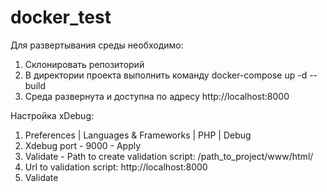 # docker_test

Для развертывания среды необходимо:
  1. Склонировать репозиторий 
  2. В директории проекта выполнить команду docker-compose up -d --build
  3. Среда развернута и доступна по адресу http://localhost:8000

Настройка xDebug:
  1. Preferences | Languages & Frameworks | PHP | Debug
  2. Xdebug port - 9000 - Apply
  3. Validate - Path to create validation script: /path_to_project/www/html/
  4. Url to validation script: http://localhost:8000
  5. Validate
